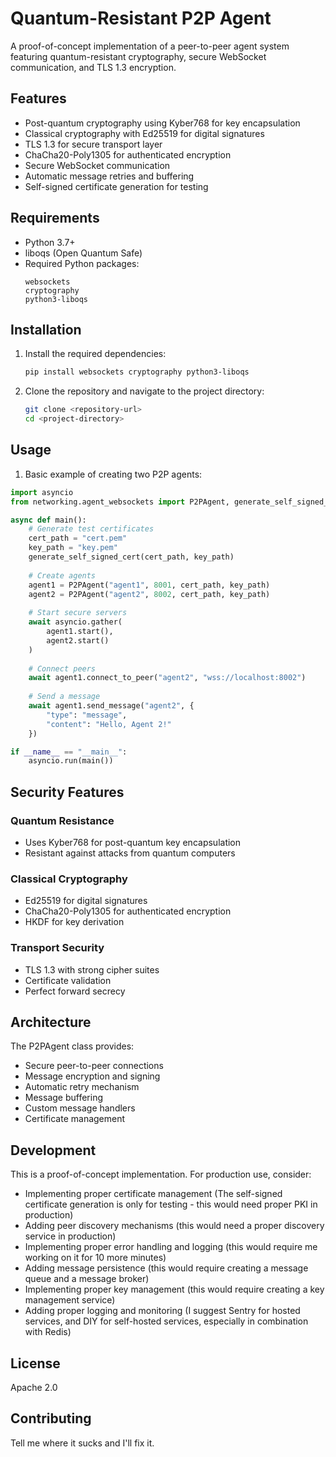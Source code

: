 # Quantum-Resistant P2P Agent

A proof-of-concept implementation of a peer-to-peer agent system featuring quantum-resistant cryptography, secure WebSocket communication, and TLS 1.3 encryption.

## Features

- Post-quantum cryptography using Kyber768 for key encapsulation
- Classical cryptography with Ed25519 for digital signatures
- TLS 1.3 for secure transport layer
- ChaCha20-Poly1305 for authenticated encryption
- Secure WebSocket communication
- Automatic message retries and buffering
- Self-signed certificate generation for testing

## Requirements

- Python 3.7+
- liboqs (Open Quantum Safe)
- Required Python packages:
  ```
  websockets
  cryptography
  python3-liboqs
  ```

## Installation

1. Install the required dependencies:
   ```bash
   pip install websockets cryptography python3-liboqs
   ```

2. Clone the repository and navigate to the project directory:
   ```bash
   git clone <repository-url>
   cd <project-directory>
   ```

## Usage

1. Basic example of creating two P2P agents:

```python
import asyncio
from networking.agent_websockets import P2PAgent, generate_self_signed_cert

async def main():
    # Generate test certificates
    cert_path = "cert.pem"
    key_path = "key.pem"
    generate_self_signed_cert(cert_path, key_path)
    
    # Create agents
    agent1 = P2PAgent("agent1", 8001, cert_path, key_path)
    agent2 = P2PAgent("agent2", 8002, cert_path, key_path)
    
    # Start secure servers
    await asyncio.gather(
        agent1.start(),
        agent2.start()
    )
    
    # Connect peers
    await agent1.connect_to_peer("agent2", "wss://localhost:8002")
    
    # Send a message
    await agent1.send_message("agent2", {
        "type": "message",
        "content": "Hello, Agent 2!"
    })

if __name__ == "__main__":
    asyncio.run(main())
```

## Security Features

### Quantum Resistance
- Uses Kyber768 for post-quantum key encapsulation
- Resistant against attacks from quantum computers

### Classical Cryptography
- Ed25519 for digital signatures
- ChaCha20-Poly1305 for authenticated encryption
- HKDF for key derivation

### Transport Security
- TLS 1.3 with strong cipher suites
- Certificate validation
- Perfect forward secrecy

## Architecture

The P2PAgent class provides:
- Secure peer-to-peer connections
- Message encryption and signing
- Automatic retry mechanism
- Message buffering
- Custom message handlers
- Certificate management

## Development

This is a proof-of-concept implementation. For production use, consider:
- Implementing proper certificate management (The self-signed certificate generation is only for testing - this would need proper PKI in production)
- Adding peer discovery mechanisms (this would need a proper discovery service in production)
- Implementing proper error handling and logging (this would require me working on it for 10 more minutes)
- Adding message persistence (this would require creating a message queue and a message broker)
- Implementing proper key management (this would require creating a key management service)
- Adding proper logging and monitoring (I suggest Sentry for hosted services, and DIY for self-hosted services, especially in combination with Redis)

## License

Apache 2.0

## Contributing

Tell me where it sucks and I'll fix it.